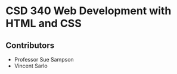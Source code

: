 # CSD 340 Web Development with HTML and CSS
## Contributors
+ Professor Sue Sampson
+ Vincent Sarlo
